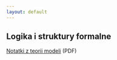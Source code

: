 ```yaml
---
layout: default
---
```

Logika i struktury formalne
---
<a href="{{ site.baseurl }}/pdfs/sem1/lisf-modele.pdf">Notatki z teorii modeli</a> (PDF)

